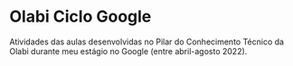 # Olabi Ciclo Google 

Atividades das aulas desenvolvidas no Pilar do Conhecimento Técnico da Olabi durante meu estágio no Google (entre abril-agosto 2022). 